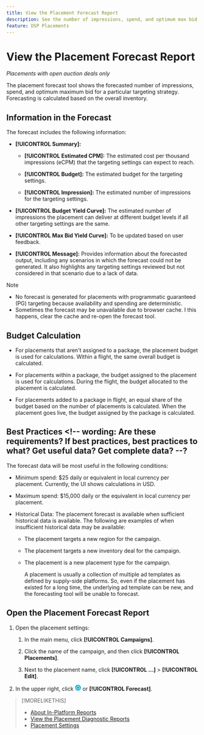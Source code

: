 ```yaml
---
title: View the Placement Forecast Report
description: See the number of impressions, spend, and optimum max bid forecasted for a particular targeting strategy for a placement.
feature: DSP Placements
---
```

# View the Placement Forecast Report

<!-- Does this really belong in the Campaign Management > Reports section or in the Placements section? -->

*Placements with open auction deals only*

The placement forecast tool shows the forecasted number of impressions, spend, and optimum maximum bid for a particular targeting strategy. Forecasting is calculated based on the overall inventory.

## Information in the Forecast

The forecast includes the following information:

* **[!UICONTROL Summary]:** 

  * **[!UICONTROL Estimated CPM]:** The estimated cost per thousand impressions (eCPM) that the targeting settings can expect to reach.

  * **[!UICONTROL Budget]:** The estimated budget for the targeting settings.

  * **[!UICONTROL Impression]:** The estimated number of impressions for the targeting settings.

* **[!UICONTROL Budget Yield Curve]:** The estimated number of impressions the placement can deliver at different budget levels if all other targeting settings are the same.

* **[!UICONTROL Max Bid Yield Curve]:** To be updated based on user feedback.  

* **[!UICONTROL Message]:** Provides information about the forecasted output, including any scenarios in which the forecast could not be generated. It also highlights any targeting settings reviewed but not considered in that scenario due to a lack of data. 

>[!NOTE]
>
>* No forecast is generated for placements with programmatic guaranteed (PG) targeting because availability and spending are deterministic.  
>* Sometimes the forecast may be unavailable due to browser cache. I this happens, clear the cache and re-open the forecast tool.

## Budget Calculation

* For placements that aren't assigned to a package, the placement budget is used for calculations. Within a flight, the same overall budget is calculated.

* For placements within a package, the budget assigned to the placement is used for calculations. During the flight, the budget allocated to the placement is calculated.

* For placements added to a package in flight, an equal share of the budget based on the number of placements is calculated. When the placement goes live, the budget assigned by the package is calculated.

## Best Practices <!-- wording:  Are these requirements? If best practices, best practices to what? Get useful data? Get complete data? --?

The forecast data will be most useful in the following conditions:

* Minimum spend: $25 daily or equivalent in local currency per placement. Currently, the UI shows calculations in USD. <!--, which will be updated to the campaign currency in a future release. -->

* Maximum spend: $15,000 daily or the equivalent in local currency per placement.

* Historical Data: The placement forecast is available when sufficient historical data is available. The following are examples of when insufficient historical data may be available:

  * The placement targets a new region for the campaign.

  * The placement targets a new inventory deal for the campaign.

  * The placement is a new placement type for the campaign.<!-- a new ad type? -->

    A placement is usually a collection of multiple ad templates as defined by supply-side platforms. So, even if the placement has existed for a long time, the underlying ad template can be new, and the forecasting tool will be unable to forecast.

## Open the Placement Forecast Report

1. Open the placement settings:

   1. In the main menu, click **[!UICONTROL Campaigns]**.
   
   1. Click the name of the campaign, and then click **[!UICONTROL Placements]**.
   
   1. Next to the placement name, click  **[!UICONTROL ...]** > **[!UICONTROL Edit]**.
   
1. In the upper right, click ![Forecast](/help/dsp/assets/placement-forecast.png) or **[!UICONTROL Forecast]**.

>[!MORELIKETHIS]
>
>* [About In-Platform Reports](campaign-reports-about.md)
>* [View the Placement Diagnostic Reports](/help/dsp/campaign-management/reports/placement-diagnostics.md)
>* [Placement Settings](/help/dsp/campaign-management/placements/placement-settings.md)
